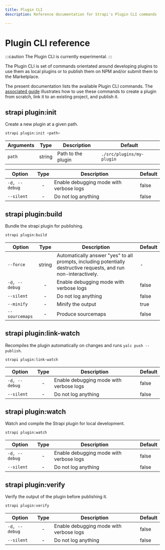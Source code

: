 ```yaml
---
title: Plugin CLI
description: Reference documentation for Strapi's Plugin CLI commands

---
```


# Plugin CLI reference

:::caution
The Plugin CLI is currently experimental.
:::

The Plugin CLI is set of commands orientated around developing plugins to use them as local plugins or to publish them on NPM and/or submit them to the Marketplace.

The present documentation lists the available Plugin CLI commands. The [associated guide](/dev-docs/plugins/guides/use-the-plugin-cli) illustrates how to use these commands to create a plugin from scratch, link it to an existing project, and publish it.

## strapi plugin:init

Create a new plugin at a given path.

```bash
strapi plugin:init <path>
```

| Arguments |  Type  | Description         | Default                   |
| --------- | :----: | --------------------| ------------------------- |
| `path`    | string | Path to the plugin  | `./src/plugins/my-plugin` |

| Option        | Type | Description                              | Default |
| ------------- | :--: | ---------------------------------------- |---------|
| `-d, --debug` |  -   | Enable debugging mode with verbose logs  | false   |
| `--silent`    |  -   | Do not log anything                      | false   |

## strapi plugin:build

Bundle the strapi plugin for publishing.

```bash
strapi plugin:build
```

| Option         |  Type  | Description                                                                                                       | Default |
| -------------- | :----: | ----------------------------------------------------------------------------------------------------------------- | --------|
| `--force`      | string | Automatically answer "yes" to all prompts, including potentially destructive requests, and run non-interactively. | -       |
| `-d, --debug`  |   -    | Enable debugging mode with verbose logs                                                                           | false   |
| `--silent`     |   -    | Do not log anything                                                                                               | false   |
| `--minify`     |   -    | Minify the output                                                                                                 | true    |
| `--sourcemaps` |   -    | Produce sourcemaps                                                                                                | false   |

## strapi plugin:link-watch

Recompiles the plugin automatically on changes and runs `yalc push --publish`.

```bash
strapi plugin:link-watch
```

| Option        | Type | Description                                              | Default |
| ------------- | :--: | -------------------------------------------------------- | --------|
| `-d, --debug` |  -   | Enable debugging mode with verbose logs                  | false   |
| `--silent`    |  -   | Do not log anything                                      | false   |

## strapi plugin:watch

Watch and compile the Strapi plugin for local development.

```bash
strapi plugin:watch
```

| Option        | Type | Description                                              | Default |
| ------------- | :--: | -------------------------------------------------------- |---------|
| `-d, --debug` |  -   | Enable debugging mode with verbose logs                  | false   |
| `--silent`    |  -   | Do not log anything                                      | false   |

## strapi plugin:verify

Verify the output of the plugin before publishing it.

```bash
strapi plugin:verify
```

| Option        | Type | Description                                              | Default |
| ------------- | :--: | -------------------------------------------------------- | --------|
| `-d, --debug` |  -   | Enable debugging mode with verbose logs                  | false   |
| `--silent`    |  -   | Do not log anything                                      | false   |
